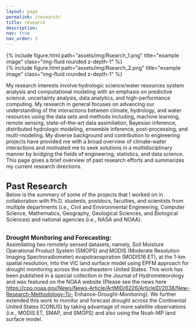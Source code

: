 ```yaml
---
layout: page
permalink: /research/
title: research
description:
nav: true
nav_order: 5
---
```


<div class="row justify-content-sm-center">
    <div class="col-sm-8 mt-3 mt-md-0">
        {% include figure.html path="assets/img/Rsearch_1.png" title="example image" class="img-fluid rounded z-depth-1" %}
    </div>
    <div class="col-sm-4 mt-3 mt-md-0">
        {% include figure.html path="assets/img/Rsearch_2.png" title="example image" class="img-fluid rounded z-depth-1" %}
    </div>
</div>

My research interests involve hydrologic science/water resources system analysis and computational modeling with an emphasis on predictive science, uncertainty analysis, data analytics, and high-performance computing. My research in general focuses on advancing our understanding of the interactions between climate, hydrology, and water resources using the data sets and methods including, machine learning, remote sensing, state-of-the-art data assimilation, Bayesian inference, distributed hydrologic modeling, ensemble inference, post-processing, and multi-modeling. My diverse background and contribution to engineering projects have provided me with a broad overview of climate-water interactions and motivated me to seek solutions in a multidisciplinary manner by bridging the fields of engineering, statistics, and data science. This page gives a brief overview of past research efforts and summarizes my current research directions.<br><br>

<strong style="font-size: 24px;">Past Research</strong><br>
Below is the summary of some of the projects that I worked on in collaboration with Ph.D. students, postdocs, faculties, and scientists from multiple departments (i.e., Civil and Environmental Engineering, Computer Science, Mathematics, Geography, Geological Sciences, and Biological Sciences) and national agencies (i.e., NASA and NOAA).<br><br>

<strong style="font-size: 16px;">Drought Monitoring and Forecasting:</strong><br>
Assimilating two remotely sensed datasets, namely, Soil Moisture Operational Product System (SMOPS) and MODIS (Moderate Resolution Imaging Spectroradiometer) evapotranspiration (MODIS16 ET), at the 1-km spatial resolution, into the VIC land surface model using EPFM approach for drought monitoring across the southeastern United States. This work has been published in a special collection in the Journal of Hydrometeorology and was featured on the NOAA website (Please see the news here https://cpo.noaa.gov/News/News-Article/ArtMID/6226/ArticleID/2038/New-Research-Methodology-To- Enhance-Drought-Monitoring). We further extended this work to monitor and forecast drought across the Continental United States (CONUS) by taking advantage of more satellite observations (i.e., MODIS ET, SMAP, and SMOPS) and also using the Noah-MP land surface model.
